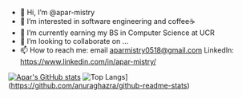 - 👋 Hi, I’m @apar-mistry
- 👀 I’m interested in software engineering and coffee☕️
- 🌱 I’m currently earning my BS in Computer Science at UCR
- 💞️ I’m looking to collaborate on ...
- 📫 How to reach me: email aparmistry0518@gmail.com  LinkedIn: https://www.linkedin.com/in/apar-mistry/ 

<!---
apar-mistry/apar-mistry is a ✨ special ✨ repository because its `README.md` (this file) appears on your GitHub profile.
You can click the Preview link to take a look at your changes.
--->
[![Apar's GitHub stats](https://github-readme-stats.vercel.app/api?username=apar-mistry)](https://github.com/anuraghazra/github-readme-stats)
![Top Langs](https://github-readme-stats.vercel.app/api/top-langs/?username=apar-mistry)](https://github.com/anuraghazra/github-readme-stats)
